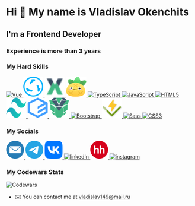 # Hi 👋 My name is Vladislav Okenchits

## I'm a Frontend Developer

### Experience is more than 3 years

### My Hard Skills

<div>
  <a href="https://vuejs.org/" target="_blank" rel="noreferrer" title="Vue">
    <img src="https://raw.githubusercontent.com/danielcranney/readme-generator/main/public/icons/skills/vuejs-colored.svg" width="54" height="54" alt="Vue" />
  </a>

  <a href="https://quasar.dev/" target="_blank" rel="noreferrer" title="Quasar">
    <img src="quasar.svg" width="54" height="54" alt="quasar" />
  </a>

  <a href="https://vuex.vuejs.org/" target="_blank" rel="noreferrer" title="Vuex">
    <img src="vuex.svg" width="54" height="54" alt="Vuex" />
  </a>

  <a href="https://pinia.vuejs.org/" target="_blank" rel="noreferrer" title="Pinia">
    <img src="pinia.svg" width="54" height="54" alt="Pinia" />
  </a>

  <a href="https://www.typescriptlang.org/" target="_blank" rel="noreferrer" title="TypeScript">
    <img src="https://raw.githubusercontent.com/danielcranney/readme-generator/main/public/icons/skills/typescript-colored.svg" width="54" height="54" alt="TypeScript" />
  </a>

  <a href="https://developer.mozilla.org/en-US/docs/Web/JavaScript" target="_blank" rel="noreferrer" title="JavaScript">
    <img src="https://raw.githubusercontent.com/danielcranney/readme-generator/main/public/icons/skills/javascript-colored.svg" width="54" height="54" alt="JavaScript" />
  </a>

  <a href="https://developer.mozilla.org/en-US/docs/Glossary/HTML5" target="_blank" rel="noreferrer" title="HTML">
    <img src="https://raw.githubusercontent.com/danielcranney/readme-generator/main/public/icons/skills/html5-colored.svg" width="54" height="54" alt="HTML5" />
  </a>
</div>

<div>
  <a href="https://tailwindcss.com/" target="_blank" rel="noreferrer" title="Tailwind">
    <img src="tailwind.svg" width="54" height="54" alt="Tailwind" />
  </a>
  
  <a href="https://element-plus.org/en-US/" target="_blank" rel="noreferrer" title="Element plus">
    <img src="element-plus.svg" width="54" height="54" alt="Element plus" />
  </a>

  <a href="https://primevue.org/" target="_blank" rel="noreferrer" title="Prime vue">
    <img src="prime-vue.svg" width="54" height="54" alt="Prime vue" />
  </a>

  <a href="https://getbootstrap.com/" target="_blank" rel="noreferrer" title="Bootstrap">
    <img src="https://raw.githubusercontent.com/danielcranney/readme-generator/main/public/icons/skills/bootstrap-colored.svg" width="54" height="54" alt="Bootstrap" />
  </a>

  <a href="https://vitest.dev/" target="_blank" rel="noreferrer" title="Vitest">
    <img src="vitest.svg" width="54" height="54" alt="vitest" />
  </a>

  <a href="https://sass-lang.com/" target="_blank" rel="noreferrer" title="SASS">
    <img src="https://raw.githubusercontent.com/danielcranney/readme-generator/main/public/icons/skills/sass-colored.svg" width="54" height="54" alt="Sass" />
  </a>

  <a href="https://www.w3.org/TR/CSS/#css" target="_blank" rel="noreferrer" title="CSS">
    <img src="https://raw.githubusercontent.com/danielcranney/readme-generator/main/public/icons/skills/css3-colored.svg" width="54" height="54" alt="CSS3" />
  </a>
</div>

### My Socials

<div>
  <a href="mailto:vladislav149@mail.ru" target="_blank" rel="noreferrer" title="email">
    <img src="email.svg" width="48" height="48" alt="email"/>
  </a>

  <a href="https://t.me/Vlad_Okenchits" target="_blank" rel="noreferrer" title="telegram">
    <img src="telegram.svg" width="48" height="48" alt="telegram"/>
  </a>

  <a href="https://vk.com/vladik_sw" target="_blank" rel="noreferrer" title="vk">
    <img src="vk.svg" width="48" height="48" alt="vk"/>
  </a>

  <a href="https://www.linkedin.com/in/vladislav-okenchits-6ba209249" target="_blank" rel="noreferrer" title="linkedIn">
    <img src="https://raw.githubusercontent.com/danielcranney/readme-generator/main/public/icons/socials/linkedin.svg" width="48" height="48" alt="linkedIn" />
  </a>

  <a href="https://vladikavkaz.hh.ru/resume/5cc34badff0bbf5f900039ed1f493046796368" target="_blank" rel="noreferrer" title="hh">
    <img src="hh.svg" width="48" height="48" alt="hh" />
  </a>

  <a href="http://www.instagram.com/vladik_avkaz" target="_blank" rel="noreferrer" title="instagram">
    <img src="https://raw.githubusercontent.com/danielcranney/readme-generator/main/public/icons/socials/instagram.svg" width="48" height="48" alt="instagram" />
  </a>
</div>

### My Codewars Stats

<!--[![Codewars](https://www.codewars.com/users/vladislav149/badges/large?theme=light)](https://www.codewars.com/users/vladislav149/badges/large?theme=light)]-->

![Codewars](https://www.codewars.com/users/Okenchits%20Vladislav/badges/large)

<!--![Codewars](https://github.r2v.ch/codewars?user=Okenchits%20Vladislav&stroke=%23BB432C)-->

- ✉️ You can contact me at [vladislav149@mail.ru](mailto:vladislav149@mail.ru)
